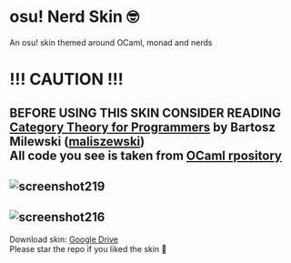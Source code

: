 # osu! Nerd Skin 🤓
An osu! skin themed around OCaml, monad and nerds
# !!! CAUTION !!!
BEFORE USING THIS SKIN CONSIDER READING [Category Theory for Programmers](https://unglueit-files.s3.amazonaws.com/ebf/e90890f0a6ea420c9825657d6f3a851d.pdf) by Bartosz Milewski ([maliszewski](https://osu.ppy.sh/users/12408961/osu))
<br>
All code you see is taken from [OCaml rpository](https://github.com/ocaml/ocaml)
---
![screenshot219](https://github.com/arthur100500/osu-nerd-skin/assets/57834711/140e120e-ca1f-438e-9f86-a203ebe925f6)
---
![screenshot216](https://github.com/arthur100500/osu-nerd-skin/assets/57834711/c2880768-b709-4337-943f-2fc4a607436d)
---

Download skin: [Google Drive](https://drive.google.com/file/d/1YX9VeA3HdhfZv1H9YbP33Rsl0QpxuTTe/view?usp=sharing) <br>
Please star the repo if you liked the skin 🥺
